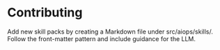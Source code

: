 # Contributing

Add new skill packs by creating a Markdown file under src/aiops/skills/.
Follow the front-matter pattern and include guidance for the LLM.
